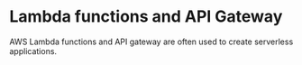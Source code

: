 # Lambda functions and API Gateway

AWS Lambda functions and API gateway are often used to create serverless
applications.
